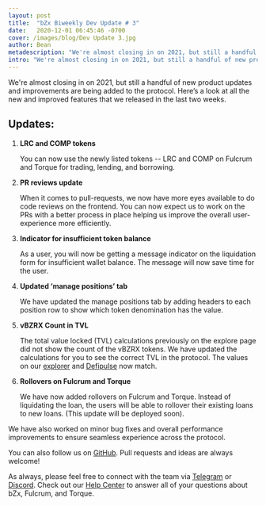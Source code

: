 ```yaml
---
layout: post
title:  "bZx Biweekly Dev Update # 3"
date:   2020-12-01 06:45:46 -0700
cover: /images/blog/Dev Update 3.jpg
author: Bean
metadescription: "We're almost closing in on 2021, but still a handful of new product updates and improvements are being added to the protocol."
intro: "We're almost closing in on 2021, but still a handful of new product updates and improvements are being added to the protocol."
---
```


We're almost closing in on 2021, but still a handful of new product updates and improvements are being added to the protocol. Here’s a look at all the new and improved features that we released in the last two weeks.


## Updates:

1. **LRC and COMP tokens**

    You can now use the newly listed tokens -- LRC and COMP on Fulcrum and Torque for trading, lending, and borrowing.

2. **PR reviews update**

    When it comes to pull-requests, we now have more eyes available to do code reviews on the frontend. You can now expect us to work on the PRs with a better process in place helping us improve the overall user-experience more efficiently.

3. **Indicator for insufficient token balance**

    As a user, you will now be getting a message indicator on the liquidation form for insufficient wallet balance. The message will now save time for the user.

5. **Updated ‘manage positions’ tab**

    We have updated the manage positions tab by adding headers to each position row to show which token denomination has the value.

6. **vBZRX Count in TVL**

    The total value locked (TVL) calculations previously on the explore page did not show the count of the vBZRX tokens. We have updated the calculations for you to see the correct TVL in the protocol. The values on our [explorer](http://explorer.bzx.network/) and [Defipulse](https://defipulse.com/bzx) now match.

7. **Rollovers on Fulcrum and Torque**

    We have now added rollovers on Fulcrum and Torque. Instead of liquidating the loan, the users will be able to rollover their existing loans to new loans. (This update will be deployed soon).



We have also worked on minor bug fixes and overall performance improvements to ensure seamless experience across the protocol.

You can also follow us on [GitHub](http://github.com/bZxNetwork). Pull requests and ideas are always welcome!

As always, please feel free to connect with the team via [Telegram](https://t.me/b0xNet) or [Discord](https://discord.com/invite/DKEq6FV). Check out our [Help Center](https://help.bzx.network/en/) to answer all of your questions about bZx, Fulcrum, and Torque.
